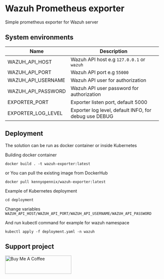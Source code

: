 # Wazuh Prometheus exporter

Simple prometheus exporter for Wazuh server

## System environments

| Name                  | Description                                           |
|-----------------------|-------------------------------------------------------|
| WAZUH_API_HOST        | Wazuh API host e.g `127.0.0.1` or `wazuh`             |
| WAZUH_API_PORT        | Wazuh API port e.g `55000`                            |
| WAZUH_API_USERNAME    | Wazuh API user for authorization                      |
| WAZUH_API_PASSWORD    | Wazuh API user password for authorization             |
| EXPORTER_PORT         | Exporter listen port, default 5000                    |
| EXPORTER_LOG_LEVEL    | Exporter log level, default INFO, for debug use DEBUG |

## Deployment

The solution can be run as docker container or inside Kubernetes

Building docker container

```shell
docker build . -t wazuh-exporter:latest

```

or You can pull the existing image from DockerHub

```shell
docker pull kennyopennix/wazuh-exporter:latest
```

Example of Kubernetes deployment

```shell
cd deployment

```

Change variables `WAZUH_API_HOST/WAZUH_API_PORT/WAZUH_API_USERNAME/WAZUH_API_PASSWORD`

And run kubectl command for example for wazuh namespace

```shell
kubectl apply -f deployment.yaml -n wazuh

```
## Support project

<a href="https://www.buymeacoffee.com/pyToshka" target="_blank"><img src="https://cdn.buymeacoffee.com/buttons/v2/default-yellow.png" alt="Buy Me A Coffee" style="height: 60px !important;width: 217px !important;" ></a>

